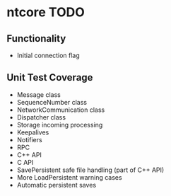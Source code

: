 # ntcore TODO

## Functionality

* Initial connection flag

## Unit Test Coverage

* Message class
* SequenceNumber class
* NetworkCommunication class
* Dispatcher class
* Storage incoming processing
* Keepalives
* Notifiers
* RPC
* C++ API
* C API
* SavePersistent safe file handling (part of C++ API)
* More LoadPersistent warning cases
* Automatic persistent saves
